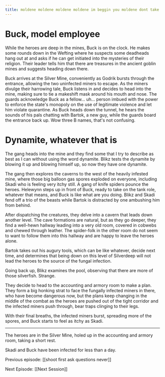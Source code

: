 ```yaml
---
title: moldene moldene moldene moldene im beggin you moldene dont take my man
---
```

# Buck, model employee
While the heroes are deep in the mines, Buck is on the clock. He makes some rounds down in the Wefting where he suspects some deadheads hang out at and asks if he can get initiated into the mysteries of their religion. Their leader tells him that there are treasures in the ancient goblin mines and suggests heading down there. 

Buck arrives at the Silver Mine, conveniently as Godrik bursts through the entrance, allowing the two uninfected miners to escape. As the miners divulge their harrowing tale, Buck listens in and decides to head into the mine, making sure to tie a makeshift mask around his mouth and nose. The guards acknowledge Buck as a fellow... uh... person imbued with the power to enforce the state's monopoly on the use of legitimate violence and let him violate quarantine. As Buck heads down the tunnel, he hears the sounds of his pals chatting with Bartok, a new guy, while the guards board the entrance back up. Wow three B names, that's not confusing. 


# Dynamite, whatever that is
The gang heads into the mine and they find some that I try to describe as best as I can without using the word dynamite. Blikz tests the dynamite by blowing it up and blowing himself up, so now they have one dynamite. 

The gang then explores the caverns to the west of the heavily infested mine, where those big balloon gas spores exploded on everyone, including Skadi who is feeling very itchy still. A gang of knife spiders pounce the heroes. Helewynn steps up in front of Buck, ready to take on the tank role, whatever that means, and Buck is like what are you doing. Blikz and Skadi fend off a trio of the beasts while Bartok is distracted by one ambushing him from behind. 

After dispatching the creatures, they delve into a cavern that leads down another level. The cave formations are natural, but as they go deeper, they find a well-hewn hallway leading into a very old room, covered in cobwebs and chewed through leather. The spider-folk in the other room do not seem to want to follow them into this hallway and are happy to leave the heroes alone. 

Bartok takes out his augury tools, which can be like whatever, decide next time, and determines that being down on this level of Silverdeep will not lead the heroes to the source of the fungal infection. 

Going back up, Blikz examines the pool, observing that there are more of those silverfish. Strange. 

They decide to head to the accounting and armory room to make a plan. They form a big honking strat to face the fungally infected miners in there, who have become dangerous now, but the plans keep changing in the middle of the combat as the heroes are pushed out of the tight corridor and the infected miners push through, bear traps clinging to their legs.

With their final breaths, the infected miners burst, spreading more of the spores, and Buck starts to feel as itchy as Skadi. 

---

The heroes are in the Silver Mine, holed up in the accounting and armory room, taking a short rest.

Skadi and Buck have been infected for less than a day. 

Previous episode: [[shoot first ask questions never]]

Next Episode: [[Next Session]]
